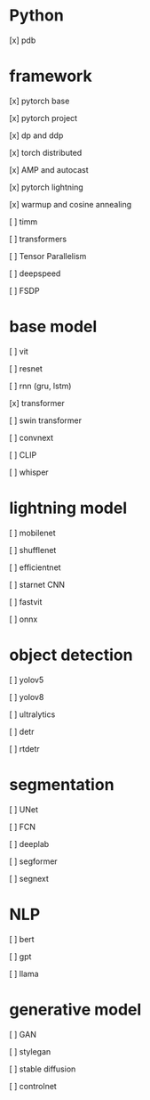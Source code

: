 # Python

[x] pdb

# framework

[x] pytorch base

[x] pytorch project

[x] dp and ddp

[x] torch distributed

[x] AMP and autocast

[x] pytorch lightning

[x] warmup and cosine annealing

[ ] timm

[ ] transformers

[ ] Tensor Parallelism

[ ] deepspeed

[ ] FSDP

# base model

[ ] vit

[ ] resnet

[ ] rnn (gru, lstm)

[x] transformer

[ ] swin transformer

[ ] convnext

[ ] CLIP

[ ] whisper

# lightning model

[ ] mobilenet

[ ] shufflenet

[ ] efficientnet

[ ] starnet CNN

[ ] fastvit

[ ] onnx

# object detection

[ ] yolov5

[ ] yolov8

[ ] ultralytics

[ ] detr

[ ] rtdetr

# segmentation

[ ] UNet

[ ] FCN

[ ] deeplab

[ ] segformer

[ ] segnext

# NLP

[ ] bert

[ ] gpt

[ ] llama

# generative model

[ ] GAN

[ ] stylegan

[ ] stable diffusion

[ ] controlnet
